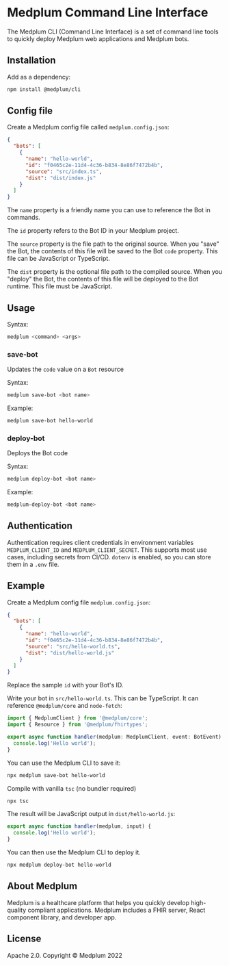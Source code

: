 # Medplum Command Line Interface

The Medplum CLI (Command Line Interface) is a set of command line tools to quickly deploy Medplum web applications and Medplum bots.

## Installation

Add as a dependency:

```bash
npm install @medplum/cli
```

## Config file

Create a Medplum config file called `medplum.config.json`:

```json
{
  "bots": [
    {
      "name": "hello-world",
      "id": "f0465c2e-11d4-4c36-b834-8e86f7472b4b",
      "source": "src/index.ts",
      "dist": "dist/index.js"
    }
  ]
}
```

The `name` property is a friendly name you can use to reference the Bot in commands.

The `id` property refers to the Bot ID in your Medplum project.

The `source` property is the file path to the original source. When you "save" the Bot, the contents of this file will be saved to the Bot `code` property. This file can be JavaScript or TypeScript.

The `dist` property is the optional file path to the compiled source. When you "deploy" the Bot, the contents of this file will be deployed to the Bot runtime. This file must be JavaScript.

## Usage

Syntax:

```bash
medplum <command> <args>
```

### save-bot

Updates the `code` value on a `Bot` resource

Syntax:

```bash
medplum save-bot <bot name>
```

Example:

```bash
medplum save-bot hello-world
```

### deploy-bot

Deploys the Bot code

Syntax:

```bash
medplum deploy-bot <bot name>
```

Example:

```bash
medplum-deploy-bot <bot name>
```

## Authentication

Authentication requires client credentials in environment variables `MEDPLUM_CLIENT_ID` and `MEDPLUM_CLIENT_SECRET`. This supports most use cases, including secrets from CI/CD. `dotenv` is enabled, so you can store them in a `.env` file.

## Example

Create a Medplum config file `medplum.config.json`:

```json
{
  "bots": [
    {
      "name": "hello-world",
      "id": "f0465c2e-11d4-4c36-b834-8e86f7472b4b",
      "source": "src/hello-world.ts",
      "dist": "dist/hello-world.js"
    }
  ]
}
```

Replace the sample `id` with your Bot's ID.

Write your bot in `src/hello-world.ts`. This can be TypeScript. It can reference `@medplum/core` and `node-fetch`:

```ts
import { MedplumClient } from '@medplum/core';
import { Resource } from '@medplum/fhirtypes';

export async function handler(medplum: MedplumClient, event: BotEvent): Promise<any> {
  console.log('Hello world');
}
```

You can use the Medplum CLI to save it:

```bash
npx medplum save-bot hello-world
```

Compile with vanilla `tsc` (no bundler required)

```bash
npx tsc
```

The result will be JavaScript output in `dist/hello-world.js`:

```javascript
export async function handler(medplum, input) {
  console.log('Hello world');
}
```

You can then use the Medplum CLI to deploy it.

```bash
npx medplum deploy-bot hello-world
```

## About Medplum

Medplum is a healthcare platform that helps you quickly develop high-quality compliant applications. Medplum includes a FHIR server, React component library, and developer app.

## License

Apache 2.0. Copyright &copy; Medplum 2022
